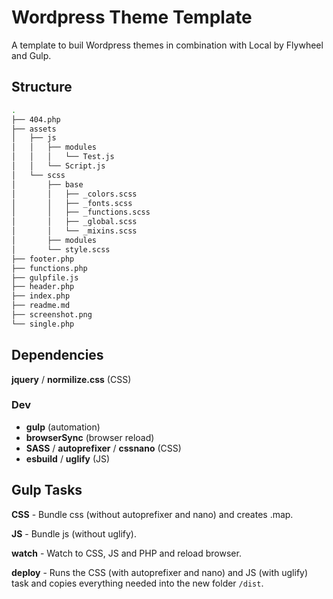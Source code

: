 # Wordpress Theme Template
A template to buil Wordpress themes in combination with Local by Flywheel and Gulp.

## Structure
```bash
.
├── 404.php
├── assets
│   ├── js
│   │   ├── modules
│   │   │   └── Test.js
│   │   └── Script.js
│   └── scss
│       ├── base
│       │   ├── _colors.scss
│       │   ├── _fonts.scss
│       │   ├── _functions.scss
│       │   ├── _global.scss
│       │   └── _mixins.scss
│       ├── modules
│       └── style.scss
├── footer.php
├── functions.php
├── gulpfile.js
├── header.php
├── index.php
├── readme.md
├── screenshot.png
└── single.php
```

## Dependencies 
**jquery** / **normilize.css** (CSS)
 
### Dev
- **gulp** (automation)
- **browserSync** (browser reload)
- **SASS** / **autoprefixer** / **cssnano** (CSS)
- **esbuild** / **uglify** (JS)

## Gulp Tasks
**CSS** - Bundle css (without autoprefixer and nano) and creates .map.

**JS** - Bundle js (without uglify).

**watch** - Watch to CSS, JS and PHP and reload browser.

**deploy** - Runs the CSS (with autoprefixer and nano) and JS (with uglify) task and copies everything needed into the new folder <code>/dist</code>.


